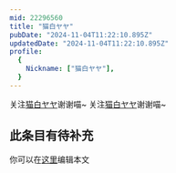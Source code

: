 ```yaml
---
mid: 22296560
title: "猫白ヤヤ"
pubDate: "2024-11-04T11:22:10.895Z"
updatedDate: "2024-11-04T11:22:10.895Z"
profile:
  {
    Nickname: ["猫白ヤヤ"],
  }
---
```


关注[猫白ヤヤ](https://space.bilibili.com/22296560)谢谢喵~ 关注[猫白ヤヤ](https://space.bilibili.com/22296560)谢谢喵~

## 此条目有待补充
你可以在[这里](https://github.com/Yuhanawa/VTuber.ICU-Content/edit/master/v/猫白ヤヤ/index.md)编辑本文
